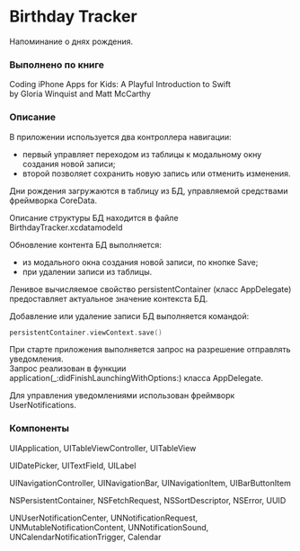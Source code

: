 Birthday Tracker
=
Напоминание о днях рождения.

### Выполнено по книге
Coding iPhone Apps for Kids: A Playful Introduction to Swift<br>
by Gloria Winquist and Matt McCarthy

### Описание
В приложении используется два контроллера навигации:
- первый управляет переходом из таблицы к модальному окну создания новой записи;
- второй позволяет сохранить новую запись или отменить изменения.

Дни рождения загружаются в таблицу из БД, управляемой средствами фреймворка CoreData.

Описание структуры БД находится в файле BirthdayTracker.xcdatamodeld

Обновление контента БД выполняется:
- из модального окна создания новой записи, по кнопке Save;
- при удалении записи из таблицы.

Ленивое вычисляемое свойство persistentContainer (класс AppDelegate) предоставляет актуальное значение контекста БД.

Добавление или удаление записи БД выполняется командой:  
```swift
persistentContainer.viewContext.save()
```

При старте приложения выполняется запрос на разрешение отправлять уведомления.  
Запрос реализован в функции application(_:didFinishLaunchingWithOptions:) класса AppDelegate.

Для управления уведомлениями использован фреймворк UserNotifications.

### Компоненты
UIApplication, UITableViewController, UITableView

UIDatePicker, UITextField, UILabel

UINavigationController, UINavigationBar, UINavigationItem, UIBarButtonItem

NSPersistentContainer, NSFetchRequest, NSSortDescriptor, NSError, UUID

UNUserNotificationCenter, UNNotificationRequest, UNMutableNotificationContent, UNNotificationSound, UNCalendarNotificationTrigger, Calendar
